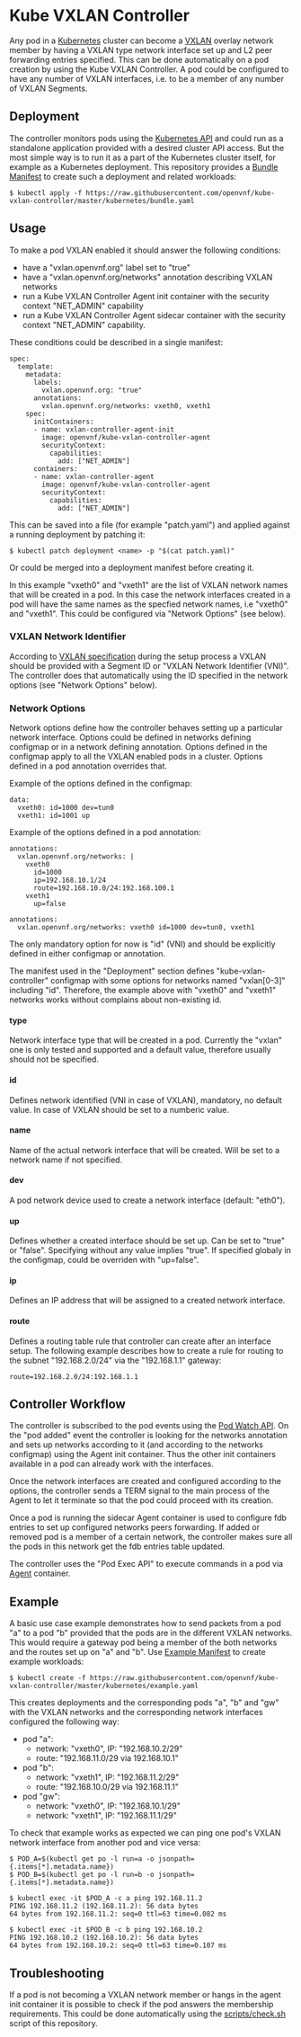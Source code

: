 # Kube VXLAN Controller

Any pod in a [Kubernetes] cluster can become a [VXLAN] overlay network member by
having a VXLAN type network interface set up and L2 peer forwarding entries
specified. This can be done automatically on a pod creation by using the Kube
VXLAN Controller. A pod could be configured to have any number of VXLAN
interfaces, i.e. to be a member of any number of VXLAN Segments.

## Deployment

The controller monitors pods using the [Kubernetes API] and could run as a
standalone application provided with a desired cluster API access. But the most
simple way is to run it as a part of the Kubernetes cluster itself, for example
as a Kubernetes deployment. This repository provides a [Bundle Manifest] to
create such a deployment and related workloads:

```
$ kubectl apply -f https://raw.githubusercontent.com/openvnf/kube-vxlan-controller/master/kubernetes/bundle.yaml
```

## Usage

To make a pod VXLAN enabled it should answer the following conditions:

* have a "vxlan.openvnf.org" label set to "true"
* have a "vxlan.openvnf.org/networks" annotation describing VXLAN networks
* run a Kube VXLAN Controller Agent init container with the security context
"NET_ADMIN" capability
* run a Kube VXLAN Controller Agent sidecar container with the security context
"NET_ADMIN" capability.

These conditions could be described in a single manifest:

```
spec:
  template:
    metadata:
      labels:
        vxlan.openvnf.org: "true"
      annotations:
        vxlan.openvnf.org/networks: vxeth0, vxeth1
    spec:
      initContainers:
      - name: vxlan-controller-agent-init
        image: openvnf/kube-vxlan-controller-agent
        securityContext:
          capabilities:
            add: ["NET_ADMIN"]
      containers:
      - name: vxlan-controller-agent
        image: openvnf/kube-vxlan-controller-agent
        securityContext:
          capabilities:
            add: ["NET_ADMIN"]
```

This can be saved into a file (for example "patch.yaml") and applied against a
running deployment by patching it:

```
$ kubectl patch deployment <name> -p "$(cat patch.yaml)"
```

Or could be merged into a deployment manifest before creating it.

In this example "vxeth0" and "vxeth1" are the list of VXLAN network names that
will be created in a pod. In this case the network interfaces created in a pod
will have the same names as the specfied network names, i.e "vxeth0" and
"vxeth1". This could be configured via "Network Options" (see below).

### VXLAN Network Identifier

According to [VXLAN specification] during the setup process a VXLAN should be
provided with a Segment ID or "VXLAN Network Identifier (VNI)". The controller
does that automatically using the ID specified in the network options (see
"Network Options" below).

### Network Options

Network options define how the controller behaves setting up a particular
network interface. Options could be defined in networks defining configmap
or in a network defining annotation. Options defined in the configmap apply to
all the VXLAN enabled pods in a cluster. Options defined in a pod annotation
overrides that.

Example of the options defined in the configmap:


```
data:
  vxeth0: id=1000 dev=tun0
  vxeth1: id=1001 up
```

Example of the options defined in a pod annotation:

```
annotations:
  vxlan.openvnf.org/networks: |
    vxeth0
      id=1000
      ip=192.168.10.1/24
      route=192.168.10.0/24:192.168.100.1
    vxeth1
      up=false
```
```
annotations:
  vxlan.openvnf.org/networks: vxeth0 id=1000 dev=tun0, vxeth1
```

The only mandatory option for now is "id" (VNI) and should be explicitly defined
in either configmap or annotation.

The manifest used in the "Deployment" section defines "kube-vxlan-controller"
configmap with some options for networks named "vxlan[0-3]" including "id".
Therefore, the example above with "vxeth0" and "vxeth1" networks works without
complains about non-existing id.

#### type

Network interface type that will be created in a pod. Currently the "vxlan" one
is only tested and supported and a default value, therefore usually should not
be specified.

#### id

Defines network identified (VNI in case of VXLAN), mandatory, no default value.
In case of VXLAN should be set to a numberic value.

#### name

Name of the actual network interface that will be created. Will be set to a
network name if not specified.

#### dev

A pod network device used to create a network interface (default: "eth0").

#### up

Defines whether a created interface should be set up. Can be set to "true" or
"false". Specifying without any value implies "true". If specified globaly in
the configmap, could be overriden with "up=false".

#### ip

Defines an IP address that will be assigned to a created network interface.

#### route

Defines a routing table rule that controller can create after an interface
setup. The following example describes how to create a rule for routing to the 
subnet "192.168.2.0/24" via the "192.168.1.1" gateway:

```
route=192.168.2.0/24:192.168.1.1
```

## Controller Workflow

The controller is subscribed to the pod events using the [Pod Watch API]. On the
"pod added" event the controller is looking for the networks annotation and
sets up networks according to it (and according to the networks configmap) using
the Agent init container. Thus the other init containers available in a pod can
already work with the interfaces.

Once the network interfaces are created and configured according to the options,
the controller sends a TERM signal to the main process of the Agent to let it
terminate so that the pod could proceed with its creation.

Once a pod is running the sidecar Agent container is used to configure fdb
entries to set up configured networks peers forwarding. If added or removed pod
is a member of a certain network, the controller makes sure all the pods in
this network get the fdb entries table updated.

The controller uses the "Pod Exec API" to execute commands in a pod via [Agent]
container.

## Example

A basic use case example demonstrates how to send packets from a pod "a" to 
a pod "b" provided that the pods are in the different VXLAN networks. This would
require a gateway pod being a member of the both networks and the routes set up
on "a" and "b". Use [Example Manifest] to create example workloads:

```
$ kubectl create -f https://raw.githubusercontent.com/openvnf/kube-vxlan-controller/master/kubernetes/example.yaml
```

This creates deployments and the corresponding pods "a", "b" and "gw" with the
VXLAN networks and the corresponding network interfaces configured the following
way:

- pod "a":
  - network: "vxeth0", IP: "192.168.10.2/29"
  - route: "192.168.11.0/29 via 192.168.10.1"
- pod "b":
  - network: "vxeth1", IP: "192.168.11.2/29"
  - route: "192.168.10.0/29 via 192.168.11.1"
- pod "gw":
  - network: "vxeth0", IP: "192.168.10.1/29"
  - network: "vxeth1", IP: "192.168.11.1/29"

To check that example works as expected we can ping one pod's VXLAN network
interface from another pod and vice versa:

```
$ POD_A=$(kubectl get po -l run=a -o jsonpath={.items[*].metadata.name})
$ POD_B=$(kubectl get po -l run=b -o jsonpath={.items[*].metadata.name})

$ kubectl exec -it $POD_A -c a ping 192.168.11.2
PING 192.168.11.2 (192.168.11.2): 56 data bytes
64 bytes from 192.168.11.2: seq=0 ttl=63 time=0.082 ms

$ kubectl exec -it $POD_B -c b ping 192.168.10.2
PING 192.168.10.2 (192.168.10.2): 56 data bytes
64 bytes from 192.168.10.2: seq=0 ttl=63 time=0.107 ms
```

## Troubleshooting

If a pod is not becoming a VXLAN network member or hangs in the agent init
container it is possible to check if the pod answers the membership
requirements. This could be done automatically using the [scripts/check.sh]
script of this repository.

<!-- Links -->
[Kubernetes]: https://kubernetes.io
[Kubernetes API]: https://kubernetes.io/docs/reference/api-overview
[Pod Watch API]: https://v1-8.docs.kubernetes.io/docs/api-reference/v1.8/#watch-64
[VXLAN]: https://tools.ietf.org/html/rfc7348
[VXLAN specification]: https://tools.ietf.org/html/rfc7348#section-4
[Agent]: https://github.com/openvnf/kube-vxlan-controller-agent
[scripts/check.sh]: scripts/check.sh
[Example Manifest]: kubernetes/example.yaml
[Bundle Manifest]: kubernetes/bundle.yaml
